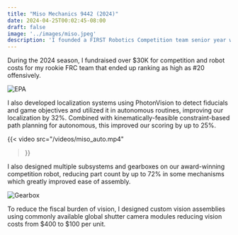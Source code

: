 ```yaml
---
title: "Miso Mechanics 9442 (2024)"
date: 2024-04-25T00:02:45-08:00
draft: false
image: '../images/miso.jpeg'
description: 'I founded a FIRST Robotics Competition team senior year while designing and programming a robot that ranked 20th offensively worldwide while competing. More...'
---
```

During the 2024 season, I fundraised over $30K for competition and robot costs for my rookie FRC team that ended up ranking as high as #20 offensively.

![EPA](/images/miso_epa.jpeg)

I also developed localization systems using PhotonVision to detect fiducials and game objectives and utilized it in autonomous routines, improving our localization by 32%. Combined with kinematically-feasible constraint-based path planning for autonomous, this improved our scoring by up to 25%. 

{{< video
  src="/videos/miso_auto.mp4"
>}}

I also designed multiple subsystems and gearboxes on our award-winning competition robot, reducing part count by up to 72% in some mechanisms which greatly improved ease of assembly. 

![Gearbox](/images/miso_gb.png)

To reduce the fiscal burden of vision, I designed custom vision assemblies using commonly available global shutter camera modules reducing vision costs from $400 to $100 per unit.




